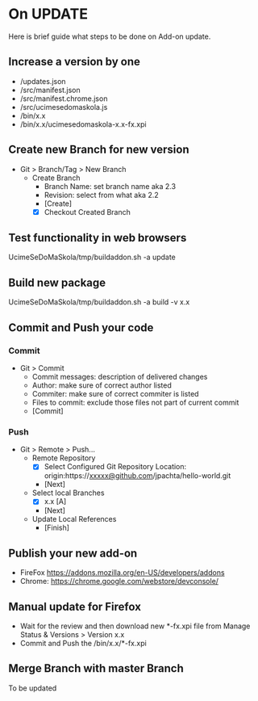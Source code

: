# On UPDATE

Here is brief guide what steps to be done on Add-on update.

## Increase a version by one
* /updates.json
* /src/manifest.json
* /src/manifest.chrome.json
* /src/ucimesedomaskola.js
* /bin/x.x
* /bin/x.x/ucimesedomaskola-x.x-fx.xpi

## Create new Branch for new version
* Git > Branch/Tag > New Branch
  * Create Branch
    * Branch Name: set branch name aka 2.3
    * Revision: select from what aka 2.2
    * [Create]
    * [x] Checkout Created Branch

## Test functionality in web browsers
UcimeSeDoMaSkola/tmp/buildaddon.sh -a update

## Build new package
UcimeSeDoMaSkola/tmp/buildaddon.sh -a build -v x.x

## Commit and Push your code
### Commit
* Git > Commit
  * Commit messages: description of delivered changes
  * Author: make sure of correct author listed
  * Commiter: make sure of correct commiter is listed
  * Files to commit: exclude those files not part of current commit
  * [Commit]

### Push
* Git > Remote > Push...
  * Remote Repository
    * [x] Select Configured Git Repository Location: origin:https://xxxxx@github.com/jpachta/hello-world.git
    * [Next]
  * Select local Branches
    * [x] x.x [A]
    * [Next]
  * Update Local References
    * [Finish]


## Publish your new add-on
* FireFox https://addons.mozilla.org/en-US/developers/addons
* Chrome: https://chrome.google.com/webstore/devconsole/

## Manual update for Firefox
* Wait for the review and then download new *-fx.xpi file from Manage Status & Versions > Version x.x
* Commit and Push the /bin/x.x/*-fx.xpi

## Merge Branch with master Branch
To be updated